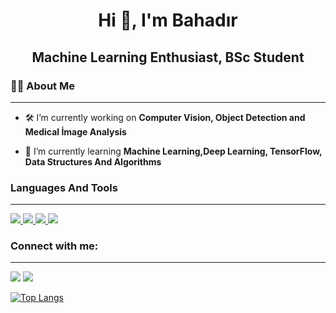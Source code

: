 <h1 align="center">Hi 👋, I'm Bahadır</h1>
<h2 align="center">Machine Learning Enthusiast, BSc Student</h3>


<h3 align="left">🙋‍♂️ About Me</h3>

---
- 🛠️ I’m currently working on **Computer Vision, Object Detection and Medical İmage Analysis**

- 🌱 I’m currently learning **Machine Learning,Deep Learning, TensorFlow, Data Structures And Algorithms**

<h3 align="left">Languages And Tools</h3>

---

<p align="left"> 
    <a href="https://www.python.org" target="_blank"> <img src="https://img.icons8.com/color/48/000000/python.png"/> </a> 
    <a href="https://www.java.com" target="_blank"> <img src="https://img.icons8.com/color/48/000000/java-coffee-cup-logo.png"/> </a>   
    <a href="https://git-scm.com/" target="_blank"> <img src="https://img.icons8.com/color/48/000000/git.png"/> </a>
    <a href="https://www.tensorflow.org/" target="_blank"><img src="https://img.icons8.com/color/50/000000/tensorflow.png"/> </a>
</p>

<h3 align="left">Connect with me:</h3>

---

<p align="left">

<a href = "https://www.linkedin.com/in/bahadir-yazici/"><img src="https://img.icons8.com/fluent/48/000000/linkedin.png"/></a>
<a href = "bahadir.yazici5@gmail.com"><img src="https://img.icons8.com/plasticine/50/000000/gmail-new.png"/></a>

</p>


[![Top Langs](https://github-readme-stats.vercel.app/api/top-langs/?username=Bahad201)](https://github.com/anuraghazra/github-readme-stats)



